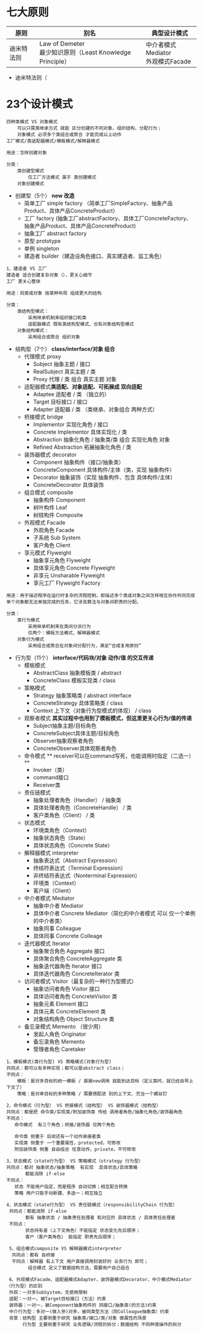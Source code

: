 # 七大原则
| 原则       | 别名 | 典型设计模式 |
| -------------- | ------- | ------- |
| 迪米特法则           | Law of Demeter<br/>最少知识原则（Least Knowledge Principle）       | 中介者模式Mediator<br/>外观模式Facade      |
* 迪米特法则（

# 23个设计模式
```
四种类模式 VS 对象模式
    可以只需类继承方式 就能 区分创建的不同对象、组织结构、分配行为；
    对象模式 必须多个类组合或聚合 才能完成以上动作
工厂模式/类适配器模式/模板模式/解释器模式
```
```
用途：怎样创建对象

分类：
    类创建型模式
        仅工厂方法模式 属于 类创建模式
    对象创建模式
```     
* 创建型（5个） **new 改造**
    * 简单工厂 simple factory （简单工厂SimpleFactory、抽象产品Product、具体产品ConcreteProduct）
    * 工厂 factory (抽象工厂abstractFactory、具体工厂ConcreteFactory、抽象产品Product、具体产品ConcreteProduct)
    * 抽象工厂 abstract factory
    * 原型 prototype
    * 单例 singleton
    * 建造者 builder（建造设角色接口、真实建造者、监工角色）
```
1、建造者 VS 工厂
建造者 适合创建复杂对象（），更关心细节
工厂 更关心整体
```

```
用途：将类或对象 按某种布局 组成更大的结构

分类：
    类结构型模式：
        采用继承机制来组织接口和类
        适配器模式 既有类结构型模式、也有对象结构型模式
    对象结构模式：
        采用组合或聚合 组织对象
```
* 结构型（7个） **class/interface/对象 组合**
    * 代理模式 proxy
        * Subject 抽象主题 / 接口
        * RealSubject 真实主题 / 类
        * Proxy 代理 / 类  组合 真实主题 对象
    * 适配器模式**类适配、对象适配、可拓展成 双向适配**
        * Adaptee 适配者 / 类 （独立的）
        * Target 目标接口  / 接口
        * Adapter 适配器 / 类 （类继承、对象组合 两种方式）
    * 桥接模式 bridge
        * Implementor 实现化角色 / 接口
        * Concrete Implementor 具体实现化 / 类
        * Abstraction 抽象化角色 / 抽象类/类 组合 实现化角色 对象
        * Refined Abstraction 拓展抽象化角色 / 类
    * 装饰器模式 decorator
        * Component 抽象构件（接口/抽象类）
        * ConcreteComponent 具体构件/主体（类，实现 抽象构件）
        * Decorator 抽象装饰（实现 抽象构件、包含 具体构件/主体）
        * ConcreteDecorator 具体装饰
    * 组合模式 composite
        * 抽象构件 Component
        * 树叶构件 Leaf
        * 树枝构件 Composite
    * 外观模式 Facade
        * 外观角色 Facade
        * 子系统 Sub System
        * 客户角色 Client
    * 享元模式 Flyweight
        * 抽象享元角色 Flyweight
        * 具体享元角色 Concrete Flyweight
        * 非享元 Unsharable Flyweight
        * 享元工厂 Flyweight Factory
```
用途：用于描述程序在运行时复杂的流程控制，即描述多个类或对象之间怎样相互协作共同完成单个对象都无法单独完成的任务，它涉及算法与对象间职责的分配。

分类：
    类行为模式
        采用继承机制来在类间分派行为
        仅两个：模板方法模式、解释器模式
    对象行为模式
        采用组合或聚合在对象间分配行为，满足“合成复用原则”
```
* 行为型（11个） **interface/代码块/对象 动作/值 的交互传递**
    * 模板模式
        * AbstractClass 抽象模板类 / abstract
        * ConcreteClass 模板实现类 / class
    * 策略模式
        * Strategy 抽象策略类 / abstract interface
        * ConcreteStrategy 具体策略类 / class
        * Context 上下文（对象行为型模式的体现） / class
    * 观察者模式 **其实过程中也用到了模板模式，但这里更关心行为/值的传递**
        * Subject抽象主题/目标角色
        * ConcreteSubject具体主题/目标角色
        * Observer抽象观察者角色
        * ConcreteObserver具体观察者角色
    * 命令模式 ** receiver可以在command写死，也能调用时指定（二选一） **
        * Invoker（类）
        * command接口
        * Receiver类
    * 责任链模式 
        * 抽象处理者角色（Handler） / 抽象类
        * 具体处理者角色（ConcreteHandle） / 类
        * 客户类角色（Client） / 类
    * 状态模式
        * 环境类角色（Context）
        * 抽象状态角色（State）
        * 具体状态角色（Concrete State）
    * 解释器模式 interpreter
        * 抽象表达式（Abstract Expression）
        * 终结符表达式（Terminal Expression）
        * 非终结符表达式（Nonterminal Expression）
        * 环境类（Context）
        * 客户端（Client）
    * 中介者模式 Mediator
        * 抽象中介者 Mediator
        * 具体中介者 Concrete Mediator（简化的中介者模式 可以 仅一个单例的中介者类）
        * 抽象同事 Colleague
        * 具体同事 Concrete Colleage
    * 迭代器模式 Iterator
        * 抽象聚合角色 Aggregate 接口
        * 具体聚合角色 ConcreteAggregate 类
        * 抽象迭代器角色 Iterator 接口
        * 具体迭代器角色 ConcreteIterator 类
    * 访问者模式 Visitor（最复杂的一种行为型模式）
        * 抽象访问者角色 Visitor 接口
        * 具体访问者角色 ConcreteVisitor 类
        * 抽象元素 Element 接口
        * 具体元素 ConcreteElement  类
        * 对象结构角色 Object Structure 类
    * 备忘录模式 Memento （很少用）
        * 发起人角色 Originator
        * 备忘录角色 Memento
        * 管理者角色 Caretaker
 ```
 1、模板模式(类行为型) VS 策略模式(对象行为型)
 共同点：都可以有多种实现；都可以是abstract class；
 不同点：
     模板：是对多目标的统一模板 / 直接new调用 就能到达目标（定义类时，就已经自带上下文了）
     策略：是对单目标的多种策略 / 需要搭配进 别的上下文、充当一个螺丝钉
 
 2、命令模式（行为型） VS 桥接模式（结构型） VS 装饰器模式（结构型）
 共同点：都是把 命令类/实现类/附加装饰类 传给 调用者角色/抽象化角色/装饰器角色
 不同点：
    命令模式  有三个角色；桥接/装饰器 仅两个角色
    
    命令类 侧重于 后续还有一个动作承接者类
    实现类 侧重于 一个重要属性，protected，可修改
    附加装饰类 侧重 自由组合 任意动作，private，不可修改
 
 3、状态模式（state行为型） VS 策略模式（strategy 行为型）
 共同点：都对 抽象状态/抽象策略  有实现  具体状态/具体策略
        都能消除 if-else 
 不同点：
    状态 不能用户指定，而是程序 自动切换；相互配合转换
    策略 用户只能手动新建、多选一；相互独立
 
 4、状态模式（state行为型） VS 责任链模式（responsibilityChain 行为型）
  共同点：都能消除 if-else
        都有 抽象状态 / 抽象责任处理者 和对应的 具体状态 / 具体责任处理者
  不同点：
        状态持有者（上下文角色）不能指定 状态变化先后顺序；
        客户（客户类角色） 能指定 职责先后顺序；
        
  5、组合模式composite VS 解释器模式interpreter
   共同点：都有 自桥接
   不同点：解释器 有上下文 用户直接调用封装好的 业务行为 即可；
         组合模式 定义了数据结构方法，需要用户自己组合
  
  6、外观模式Facade、适配器模式Adapter、装饰器模式Decorator、中介模式Mediator（行为型）的区别
  外观：一对多SubSystem，无使用限制
  适配：一对一，被Target目标接口（方法）约束
  装饰器：一对一，被Component抽象构件的 同接口/抽象类(的方法)约束
  中介行为型：多对一(做入参)对多，被同类型方法（同Colleague抽象类）约束
  背景：结构型 主要侧重于研究 抽象类/接口/类/对象 做属性的场景
       行为型 主要侧重于研究 业务逻辑/流程的拆分；数据结构 不同种类操作的拆分
 ```